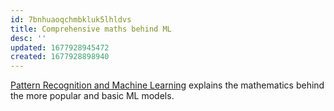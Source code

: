 ```yaml
---
id: 7bnhuaoqchmbkluk5lhldvs
title: Comprehensive maths behind ML
desc: ''
updated: 1677928945472
created: 1677928898940
---
```

[Pattern Recognition and Machine Learning](https://drive.google.com/file/d/13kYvOT9wtHvlm33tf77F_0qUiygXiItl/view?usp=share_link) explains the mathematics behind the more popular and basic ML models.